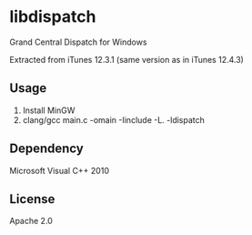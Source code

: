 libdispatch
===========
Grand Central Dispatch for Windows

Extracted from iTunes 12.3.1 (same version as in iTunes 12.4.3)

Usage
-----
1. Install MinGW
2. clang/gcc main.c -omain -Iinclude -L. -ldispatch

Dependency
----------
Microsoft Visual C++ 2010

License
-------
Apache 2.0
